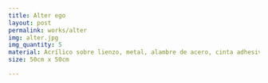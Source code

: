 ```yaml
---
title: Alter ego
layout: post
permalink: works/alter
img: alter.jpg
img_quantity: 5
material: Acrílico sobre lienzo, metal, alambre de acero, cinta adhesiva
size: 50cm x 50cm

---
```

